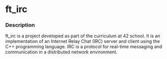 # ft_irc

### Description

ft_irc is a project developed as part of the curriculum at 42 school. It is an implementation of an Internet Relay Chat (IRC) server and client using the C++ programming language. IRC is a protocol for real-time messaging and communication in a distributed network environment.
